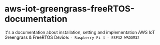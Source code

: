 # aws-iot-greengrass-freeRTOS-documentation
it's a documentation about installation, setting and implementation AWS IoT Greengrass &amp; FreeRTOS
Device:
	```
	- Raspberry Pi 4
	- ESP32 WROOM32 
	```